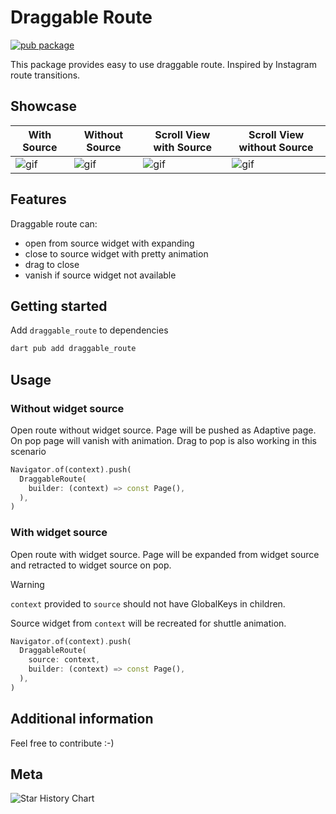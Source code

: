 # Draggable Route

[![pub package](https://img.shields.io/pub/v/draggable_route)](https://pub.dev/packages/draggable_route)

This package provides easy to use draggable route. Inspired by Instagram route transitions.

## Showcase

| With Source | Without Source | Scroll View with Source | Scroll View without Source |
| ----------- | -------------- | ----------------------- | -------------------------- |
| ![gif](https://github.com/rIIh/draggable_route_flutter/raw/main/media/simple-with-source.gif) | ![gif](https://github.com/rIIh/draggable_route_flutter/raw/main/media/simple-without-source.gif) | ![gif](https://github.com/rIIh/draggable_route_flutter/raw/main/media/drag-with-scrollview-with-source.gif) | ![gif](https://github.com/rIIh/draggable_route_flutter/raw/main/media/drag-with-scrollview-without-source.gif) |

## Features

Draggable route can:

- open from source widget with expanding
- close to source widget with pretty animation
- drag to close
- vanish if source widget not available

## Getting started

Add `draggable_route` to dependencies

```sh
dart pub add draggable_route
```

## Usage

### Without widget source

Open route without widget source. Page will be pushed as Adaptive page. On pop page will vanish with animation. Drag to pop is also working in this scenario

```dart
Navigator.of(context).push(
  DraggableRoute(
    builder: (context) => const Page(),
  ),
)
```

### With widget source

Open route with widget source. Page will be expanded from widget source and retracted to widget source on pop.

> [!WARNING]
> `context` provided to `source` should not have GlobalKeys in children.
> 
> Source widget from `context` will be recreated for shuttle animation.

```dart
Navigator.of(context).push(
  DraggableRoute(
    source: context,
    builder: (context) => const Page(),
  ),
)
```

## Additional information

Feel free to contribute :-)

## Meta

![Star History Chart](https://api.star-history.com/svg?repos=rIIh/draggable_route_flutter&type=Date)
